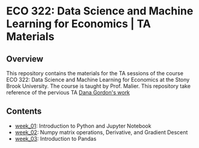 # ECO 322: Data Science and Machine Learning for Economics | TA Materials

## Overview

This repository contains the materials for the TA sessions of the course ECO 322: Data Science and Machine Learning for Economics at the Stony Brook University. The course is taught by Prof. Malier. This repository take reference of the pervious TA [Dana Gordon's work](https://jgolden36.github.io/teaching/Data-Science-and-Machine-Learning)

## Contents

- [week_01](./week_01/README.md): Introduction to Python and Jupyter Notebook
- [week_02](./week_02/README.md): Numpy matrix operations, Derivative, and Gradient Descent
- [week_03](./week_03/README.md): Introduction to Pandas

